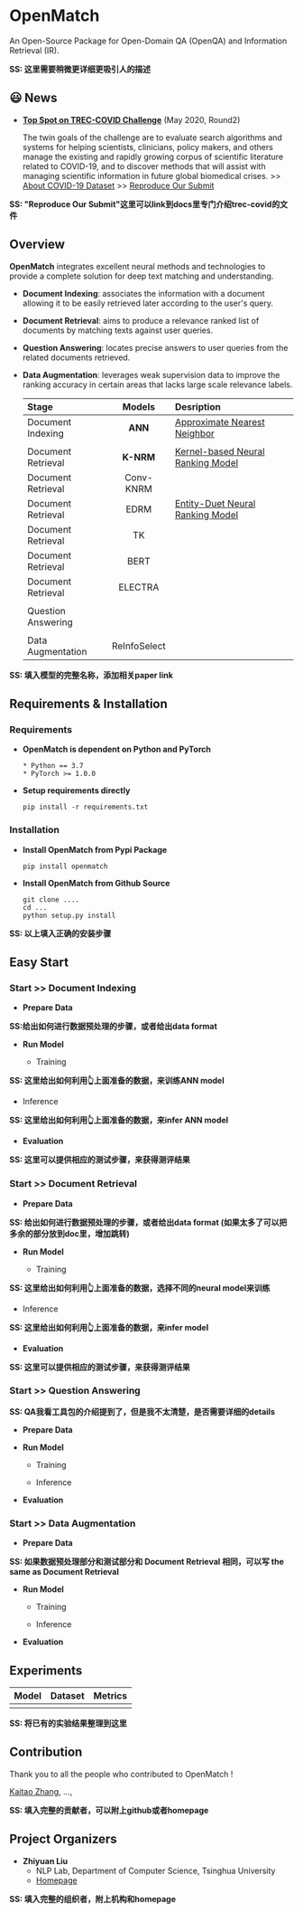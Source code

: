 # OpenMatch
An Open-Source Package for Open-Domain QA (OpenQA) and Information Retrieval (IR).

**SS: 这里需要稍微更详细更吸引人的描述**

## 😃 News
* **[Top Spot on TREC-COVID Challenge](https://ir.nist.gov/covidSubmit/about.html)** (May 2020, Round2)

  The twin goals of the challenge are to evaluate search algorithms and systems for helping scientists, clinicians, policy makers, and others manage the existing and rapidly growing corpus of scientific literature related to COVID-19, and to discover methods that will assist with managing scientific information in future global biomedical crises. >> [About COVID-19 Dataset](https://www.semanticscholar.org/cord19) >> [Reproduce Our Submit]()

**SS: "Reproduce Our Submit"这里可以link到docs里专门介绍trec-covid的文件**

## Overview
**OpenMatch** integrates excellent neural methods and technologies to provide a complete solution for deep text matching and understanding.

* **Document Indexing**: associates the information with a document allowing it to be easily retrieved later according to the user's query.

* **Document Retrieval**: aims to produce a relevance ranked list of documents by matching texts against user queries.

* **Question Answering**: locates precise answers to user queries from the related documents retrieved.

* **Data Augmentation**: leverages weak supervision data to improve the ranking accuracy in certain areas that lacks large scale relevance labels.

  |Stage|Models|Desription|
  |:----|:----:|:----|
  |Document Indexing|**ANN**|[Approximate Nearest Neighbor]()|
  ||
  |Document Retrieval|**K-NRM**|[Kernel-based Neural Ranking Model]()|
  |Document Retrieval|Conv-KNRM|
  |Document Retrieval|EDRM|[Entity-Duet Neural Ranking Model]()
  |Document Retrieval|TK|
  |Document Retrieval|BERT|
  |Document Retrieval|ELECTRA|
  ||
  |Question Answering|||
  ||
  |Data Augmentation|ReInfoSelect||

**SS: 填入模型的完整名称，添加相关paper link**


## Requirements & Installation

### Requirements

* **OpenMatch is dependent on Python and PyTorch**
  ```
  * Python == 3.7
  * PyTorch >= 1.0.0
  ```

* **Setup requirements directly**
  ```
  pip install -r requirements.txt
  ```

### Installation

- **Install OpenMatch from Pypi Package**

  ```
  pip install openmatch
  ```
- **Install OpenMatch from Github Source**

  ```
  git clone ....
  cd ...
  python setup.py install
  ```

**SS: 以上填入正确的安装步骤**

## Easy Start

### Start >> Document Indexing

* **Prepare Data**

**SS:给出如何进行数据预处理的步骤，或者给出data format**

* **Run Model**

  - Training

**SS: 这里给出如何利用👆上面准备的数据，来训练ANN model**


  - Inference

**SS: 这里给出如何利用👆上面准备的数据，来infer ANN model**

* **Evaluation**

**SS: 这里可以提供相应的测试步骤，来获得测评结果**


###  Start >> Document Retrieval

* **Prepare Data**

**SS: 给出如何进行数据预处理的步骤，或者给出data format (如果太多了可以把多余的部分放到doc里，增加跳转)**

* **Run Model**

  - Training

**SS: 这里给出如何利用👆上面准备的数据，选择不同的neural model来训练**

  - Inference

**SS: 这里给出如何利用👆上面准备的数据，来infer model**


* **Evaluation**

**SS: 这里可以提供相应的测试步骤，来获得测评结果**


###  Start >> Question Answering

**SS: QA我看工具包的介绍提到了，但是我不太清楚，是否需要详细的details**

* **Prepare Data**

* **Run Model**

  - Training


  - Inference

* **Evaluation**



### Start >> Data Augmentation

* **Prepare Data**

**SS: 如果数据预处理部分和测试部分和 Document Retrieval 相同，可以写 the same as Document Retrieval**

* **Run Model**

  - Training

  - Inference

* **Evaluation**


## Experiments

  |Model|Dataset|Metrics|
  |:---:|:-----:|:-----:|
  ||||

  **SS: 将已有的实验结果整理到这里**

## Contribution

Thank you to all the people who contributed to OpenMatch !

[Kaitao Zhang](), ...,

**SS: 填入完整的贡献者，可以附上github或者homepage**

## Project Organizers

- **Zhiyuan Liu**
  * NLP Lab, Department of Computer Science, Tsinghua University
  * [Homepage](http://nlp.csai.tsinghua.edu.cn/~lzy/)


**SS: 填入完整的组织者，附上机构和homepage**
